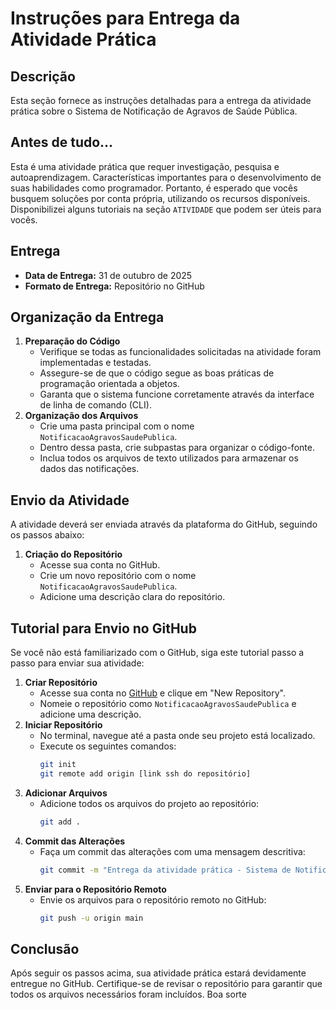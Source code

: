 # Instruções para Entrega da Atividade Prática
## Descrição
Esta seção fornece as instruções detalhadas para a entrega da atividade prática sobre o Sistema de Notificação de Agravos de Saúde Pública.

## Antes de tudo...
Esta é uma atividade prática que requer investigação, pesquisa e autoaprendizagem.
Características importantes para o desenvolvimento de suas habilidades como programador.
Portanto, é esperado que vocês busquem soluções por conta própria, utilizando os recursos disponíveis.
Disponibilizei alguns tutoriais na seção `ATIVIDADE` que podem ser úteis para vocês.

## Entrega
- **Data de Entrega:** 31 de outubro de 2025
- **Formato de Entrega:** Repositório no GitHub

## Organização da Entrega
1. **Preparação do Código**
   - Verifique se todas as funcionalidades solicitadas na atividade foram implementadas e testadas.
   - Assegure-se de que o código segue as boas práticas de programação orientada a objetos.
   - Garanta que o sistema funcione corretamente através da interface de linha de comando (CLI).
2. **Organização dos Arquivos**
   - Crie uma pasta principal com o nome `NotificacaoAgravosSaudePublica`.
   - Dentro dessa pasta, crie subpastas para organizar o código-fonte.
   - Inclua todos os arquivos de texto utilizados para armazenar os dados das notificações.
## Envio da Atividade
A atividade deverá ser enviada através da plataforma do GitHub, seguindo os passos abaixo:
1. **Criação do Repositório**
   - Acesse sua conta no GitHub.
   - Crie um novo repositório com o nome `NotificacaoAgravosSaudePublica`.
   - Adicione uma descrição clara do repositório.
## Tutorial para Envio no GitHub
Se você não está familiarizado com o GitHub, siga este tutorial passo a passo para enviar sua atividade:
1. **Criar Repositório**
   - Acesse sua conta no [GitHub](https://github.com/) e clique em "New Repository".
   - Nomeie o repositório como `NotificacaoAgravosSaudePublica` e adicione uma descrição.
2. **Iniciar Repositório**
   - No terminal, navegue até a pasta onde seu projeto está localizado.
   - Execute os seguintes comandos:
     ```bash
     git init
     git remote add origin [link ssh do repositório]
     ```
3. **Adicionar Arquivos**
   - Adicione todos os arquivos do projeto ao repositório:
     ```bash
     git add .
     ```
4. **Commit das Alterações**
   - Faça um commit das alterações com uma mensagem descritiva:
     ```bash
     git commit -m "Entrega da atividade prática - Sistema de Notificação de Agravos de Saúde Pública"
     ```
5. **Enviar para o Repositório Remoto**
   - Envie os arquivos para o repositório remoto no GitHub:
     ```bash
     git push -u origin main
     ```
## Conclusão
Após seguir os passos acima, sua atividade prática estará devidamente entregue no GitHub. Certifique-se de revisar o repositório para garantir que todos os arquivos necessários foram incluídos. Boa sorte